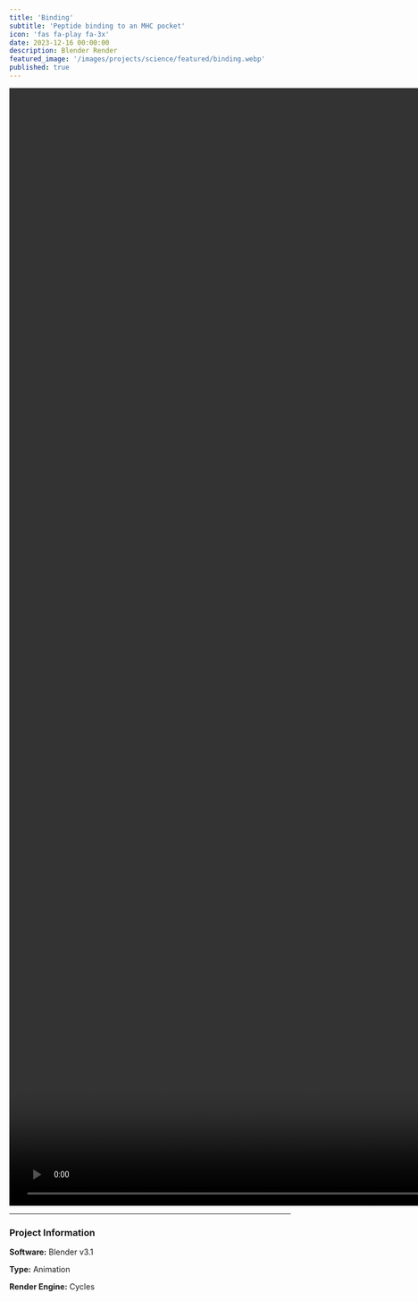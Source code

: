 ```yaml
---
title: 'Binding'
subtitle: 'Peptide binding to an MHC pocket'
icon: 'fas fa-play fa-3x'
date: 2023-12-16 00:00:00
description: Blender Render
featured_image: '/images/projects/science/featured/binding.webp'
published: true
---
```


<video style="width:100vh;" controls loop autoplay>
    <source src="/images/projects/science/full_size/binding.mp4" type="video/mp4">
</video>

---

### Project Information

**Software:** Blender v3.1

**Type:** Animation

**Render Engine:** Cycles
